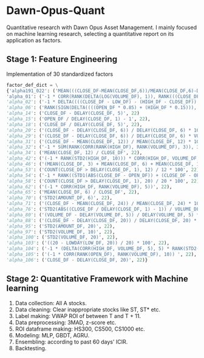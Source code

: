 # Dawn-Opus-Quant
Quantitative research with Dawn Opus Asset Management. I mainly focused on machine learning research, selecting a quantitative report on its application as factors.

## Stage 1: Feature Engineering
Implementation of 30 standardized factors
```python
factor_def_dict = \
{'alpha191_022': ('MEAN(((CLOSE_DF-MEAN(CLOSE_DF,6))/MEAN(CLOSE_DF,6)-DELAY((CLOSE_DF-MEAN(CLOSE_DF,6))/MEAN(CLOSE_DF,6),3)),12)', 22),
'alpha_01': ('-1 * CORR(RANK(DELTA(LOG(VOLUME_DF), 1)), RANK(((CLOSE_DF - OPEN_DF) / OPEN_DF)), 6)', 22)}
'alpha_02': ('-1 * DELTA((((CLOSE_DF - LOW_DF) - (HIGH_DF - CLOSE_DF)) / (HIGH_DF - LOW_DF)), 1)', 22),
'alpha_06': ('RANK(SIGN(DELTA((((OPEN_DF * 0.85) + (HIGH_DF * 0.15))), 4))) * -1', 22),
'alpha_14': ('CLOSE_DF - DELAY(CLOSE_DF, 5)', 22)
'alpha_15': ('OPEN_DF / DELAY(CLOSE_DF, 1) - 1', 22),
'alpha_18': ('CLOSE_DF / DELAY(CLOSE_DF, 5)', 22),
'alpha_20': ('(CLOSE_DF - DELAY(CLOSE_DF, 6)) / DELAY(CLOSE_DF, 6) * 100', 22),
'alpha_29': ('(CLOSE_DF - DELAY(CLOSE_DF, 6)) / DELAY(CLOSE_DF, 6) * VOLUME_DF', 22),
'alpha_31': ('(CLOSE_DF - MEAN(CLOSE_DF, 12)) / MEAN(CLOSE_DF, 12) * 100', 22),
'alpha_32': ('-1 * SUM(RANK(CORR(RANK(HIGH_DF), RANK(VOLUME_DF), 3)), 3)', 22),
'alpha_34': ('MEAN(CLOSE_DF, 12) / CLOSE_DF', 22),
'alpha_42': ('(-1 * RANK(STD2(HIGH_DF, 10))) * CORR(HIGH_DF, VOLUME_DF, 10)', 22),
'alpha_46': ('(MEAN(CLOSE_DF, 3) + MEAN(CLOSE_DF, 6) + MEAN(CLOSE_DF, 12) + MEAN(CLOSE_DF, 24)) / (4 * CLOSE_DF)', 22),
'alpha_53': ('COUNT(CLOSE_DF > DELAY(CLOSE_DF, 1), 12) / 12 * 100', 22),
'alpha_54': ('-1 * RANK((STD1(ABS(CLOSE_DF - OPEN_DF)) + (CLOSE_DF - OPEN_DF)) + CORR(CLOSE_DF, OPEN_DF, 10))', 22),
'alpha_58': ('COUNT(CLOSE_DF > DELAY(CLOSE_DF, 1), 20) / 20 * 100', 22),
'alpha_62': ('(-1 * CORR(HIGH_DF, RANK(VOLUME_DF), 5))', 22),
'alpha_65': ('MEAN(CLOSE_DF, 6) / CLOSE_DF', 22),
'alpha_70': ('STD2(AMOUNT_DF, 6)', 22),
'alpha_71': ('(CLOSE_DF - MEAN(CLOSE_DF, 24)) / MEAN(CLOSE_DF, 24) * 100', 22),
'alpha_76': ('STD2(ABS((CLOSE_DF / DELAY(CLOSE_DF, 1) - 1)) / VOLUME_DF, 20) / MEAN(ABS((CLOSE_DF / DELAY(CLOSE_DF, 1)-  1)) / VOLUME_DF, 20) ', 22),
'alpha_80': ('(VOLUME_DF - DELAY(VOLUME_DF, 5)) / DELAY(VOLUME_DF, 5) * 100', 22),
'alpha_88': ('(CLOSE_DF - DELAY(CLOSE_DF, 20)) / DELAY(CLOSE_DF, 20) * 100', 22),
'alpha_95': ('STD2(AMOUNT_DF, 20)', 22),
'alpha_97': ('STD2(VOLUME_DF, 10)', 22),
'alpha_100': ('STD2(VOLUME_DF, 20)', 22),
'alpha_103': ('((20 - LOWDAY(LOW_DF, 20)) / 20) * 100', 22),
'alpha_104': ('-1 * (DELTA(CORR(HIGH_DF, VOLUME_DF, 5), 5) * RANK(STD2(CLOSE_DF, 20)))', 22),
'alpha_105': ('(-1 * CORR(RANK(OPEN_DF), RANK(VOLUME_DF), 10)) ', 22),
'alpha_106': ('CLOSE_DF - DELAY(CLOSE_DF, 20)', 22)}
```

## Stage 2: Quantitative Framework with Machine learning
1. Data collection: All A stocks.
2. Data cleaning: Clear inappropriate stocks like ST, ST* etc.
3. Label making: VWAP ROI of between T and T + 11.
4. Data preprocessing: 3MAD, z-score etc.
5. ROI dataframe making: HS300, CS500, CS1000 etc.
6. Modeling: MLP, GBDT, AGRU.
7. Ensembling: according to past 60 days' ICIR.
8. Backtesting.
